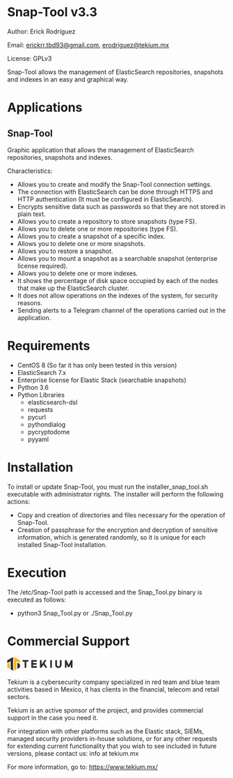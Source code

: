 # Snap-Tool v3.3

Author: Erick Rodríguez 

Email: erickrr.tbd93@gmail.com, erodriguez@tekium.mx

License: GPLv3

Snap-Tool allows the management of ElasticSearch repositories, snapshots and indexes in an easy and graphical way.

# Applications
## Snap-Tool
Graphic application that allows the management of ElasticSearch repositories, snapshots and indexes.

Characteristics:
- Allows you to create and modify the Snap-Tool connection settings.
- The connection with ElasticSearch can be done through HTTPS and HTTP authentication (It must be configured in ElasticSearch).
- Encrypts sensitive data such as passwords so that they are not stored in plain text.
- Allows you to create a repository to store snapshots (type FS).
- Allows you to delete one or more repositories (type FS).
- Allows you to create a snapshot of a specific index.
- Allows you to delete one or more snapshots.
- Allows you to restore a snapshot.
- Allows you to mount a snapshot as a searchable snapshot (enterprise license required).
- Allows you to delete one or more indexes.
- It shows the percentage of disk space occupied by each of the nodes that make up the ElasticSearch cluster.
- It does not allow operations on the indexes of the system, for security reasons.
- Sending alerts to a Telegram channel of the operations carried out in the application.

# Requirements
- CentOS 8 (So far it has only been tested in this version)
- ElasticSearch 7.x
- Enterprise license for Elastic Stack (searchable snapshots)
- Python 3.6
- Python Libraries
  - elasticsearch-dsl
  - requests
  - pycurl
  - pythondialog
  - pycryptodome
  - pyyaml

# Installation
To install or update Snap-Tool, you must run the installer_snap_tool.sh executable with administrator rights. The installer will perform the following actions:
- Copy and creation of directories and files necessary for the operation of Snap-Tool.
- Creation of passphrase for the encryption and decryption of sensitive information, which is generated randomly, so it is unique for each installed Snap-Tool installation.

# Execution
The /etc/Snap-Tool path is accessed and the Snap_Tool.py binary is executed as follows:

- python3 Snap_Tool.py or ./Snap_Tool.py

# Commercial Support
![Tekium](https://github.com/unmanarc/uAuditAnalyzer2/blob/master/art/tekium_slogo.jpeg)

Tekium is a cybersecurity company specialized in red team and blue team activities based in Mexico, it has clients in the financial, telecom and retail sectors.

Tekium is an active sponsor of the project, and provides commercial support in the case you need it.

For integration with other platforms such as the Elastic stack, SIEMs, managed security providers in-house solutions, or for any other requests for extending current functionality that you wish to see included in future versions, please contact us: info at tekium.mx

For more information, go to: https://www.tekium.mx/
